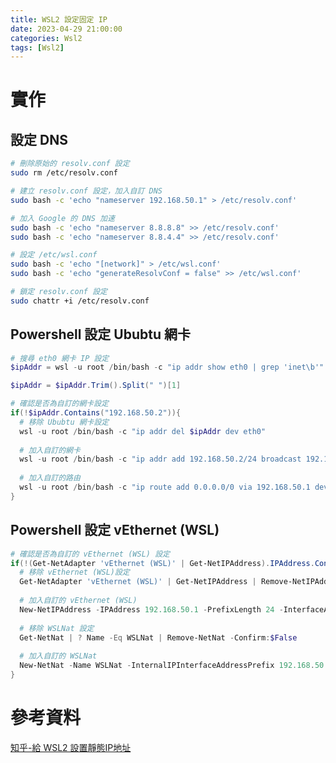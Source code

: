 ```yaml
---
title: WSL2 設定固定 IP
date: 2023-04-29 21:00:00
categories: Wsl2
tags: [Wsl2]
---
```


# 實作

## 設定 DNS
```bash
# 刪除原始的 resolv.conf 設定
sudo rm /etc/resolv.conf

# 建立 resolv.conf 設定，加入自訂 DNS
sudo bash -c 'echo "nameserver 192.168.50.1" > /etc/resolv.conf'

# 加入 Google 的 DNS 加速
sudo bash -c 'echo "nameserver 8.8.8.8" >> /etc/resolv.conf'
sudo bash -c 'echo "nameserver 8.8.4.4" >> /etc/resolv.conf'

# 設定 /etc/wsl.conf
sudo bash -c 'echo "[network]" > /etc/wsl.conf'
sudo bash -c 'echo "generateResolvConf = false" >> /etc/wsl.conf'

# 鎖定 resolv.conf 設定
sudo chattr +i /etc/resolv.conf
```

<!--more-->

## Powershell 設定 Ububtu 網卡
```powershell
# 搜尋 eth0 網卡 IP 設定
$ipAddr = wsl -u root /bin/bash -c "ip addr show eth0 | grep 'inet\b'"

$ipAddr = $ipAddr.Trim().Split(" ")[1]

# 確認是否為自訂的網卡設定
if(!$ipAddr.Contains("192.168.50.2")){
  # 移除 Ububtu 網卡設定
  wsl -u root /bin/bash -c "ip addr del $ipAddr dev eth0"
  
  # 加入自訂的網卡
  wsl -u root /bin/bash -c "ip addr add 192.168.50.2/24 broadcast 192.168.50.255 dev eth0"
  
  # 加入自訂的路由
  wsl -u root /bin/bash -c "ip route add 0.0.0.0/0 via 192.168.50.1 dev eth0"
}
```
<!-- sudo ip addr del $(ip addr show eth0 | grep 'inet\b' | awk '{print $2}' | head -n 1) dev eth0 -->
<!-- sudo ip addr add 192.168.50.2/24 broadcast 192.168.50.255 dev eth0 -->
<!-- sudo ip route add 0.0.0.0/0 via 192.168.50.1 dev eth0 -->

## Powershell 設定 vEthernet (WSL)
```powershell
# 確認是否為自訂的 vEthernet (WSL) 設定
if(!(Get-NetAdapter 'vEthernet (WSL)' | Get-NetIPAddress).IPAddress.Contains('192.168.50.1')){
  # 移除 vEthernet (WSL)設定
  Get-NetAdapter 'vEthernet (WSL)' | Get-NetIPAddress | Remove-NetIPAddress -Confirm:$False
  
  # 加入自訂的 vEthernet (WSL)
  New-NetIPAddress -IPAddress 192.168.50.1 -PrefixLength 24 -InterfaceAlias 'vEthernet (WSL)'
  
  # 移除 WSLNat 設定
  Get-NetNat | ? Name -Eq WSLNat | Remove-NetNat -Confirm:$False
  
  # 加入自訂的 WSLNat
  New-NetNat -Name WSLNat -InternalIPInterfaceAddressPrefix 192.168.50.0/24;
}
```

# 參考資料

[知乎-給 WSL2 設置靜態IP地址](https://zhuanlan.zhihu.com/p/380779630)